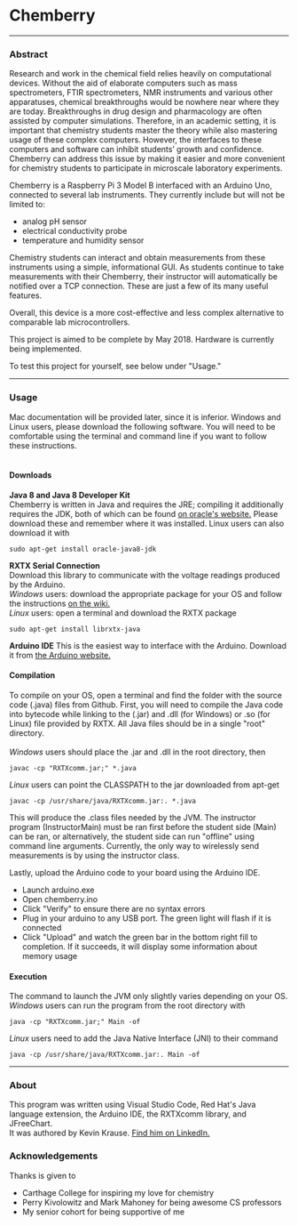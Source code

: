 # Chemberry

<hr>

<h3>Abstract</h3>
Research and work in the chemical field relies heavily on computational devices. Without the aid of elaborate computers such as mass spectrometers, FTIR spectrometers, NMR instruments and various other apparatuses, chemical breakthroughs would be nowhere near where they are today. Breakthroughs in drug design and pharmacology are often assisted by computer simulations. Therefore, in an academic setting, it is important that chemistry students master the theory while also mastering usage of these complex computers. However, the interfaces to these computers and software can inhibit students’ growth and confidence. Chemberry can address this issue by making it easier and more convenient for chemistry students to participate in microscale laboratory experiments.

Chemberry is a Raspberry Pi 3 Model B interfaced with an Arduino Uno, connected to several lab instruments. They currently include but will not be limited to:

 * analog pH sensor
 * electrical conductivity probe
 * temperature and humidity sensor

Chemistry students can interact and obtain measurements from these instruments using a simple, informational GUI. As students continue to take measurements with their Chemberry, their instructor will automatically be notified over a TCP connection. These are just a few of its many useful features.

Overall, this device is a more cost-effective and less complex alternative to comparable lab microcontrollers.

This project is aimed to be complete by May 2018. Hardware is currently being implemented.

To test this project for yourself, see below under "Usage."
<hr>

<h3>Usage</h3>
Mac documentation will be provided later, since it is inferior. Windows and Linux users, please download the following software. You will need to be comfortable using the terminal and command line if you want to follow these instructions.<br><br>
<h4>Downloads</h4>
<b>Java 8 and Java 8 Developer Kit</b><br>
Chemberry is written in Java and requires the JRE; compiling it additionally requires the JDK, both of which can be found <a href = "http://www.oracle.com/technetwork/java/javase/downloads/index.html">on oracle's website.</a> Please download these and remember where it was installed. Linux users can also download it with

```
sudo apt-get install oracle-java8-jdk
```
<b>RXTX Serial Connection</b><br>
Download this library to communicate with the voltage readings produced by the Arduino. <br>
<i>Windows</i> users: download the appropriate package for your OS and follow the instructions <a href = "http://rxtx.qbang.org/wiki/index.php/Download">on the wiki.</a> <br>
<i>Linux</i> users: open a terminal and download the RXTX package

```
sudo apt-get install librxtx-java
```
<b>Arduino IDE</b>
This is the easiest way to interface with the Arduino. Download it from <a href = "http://rxtx.qbang.org/wiki/index.php/Download">the Arduino website.</a> 
<h4>Compilation</h4>
To compile on your OS, open a terminal and find the folder with the source code (.java) files from Github. First, you will need to compile the Java code into bytecode while linking to the (.jar) and .dll (for Windows) or .so (for Linux) file provided by RXTX. All Java files should be in a single "root" directory.<br><br>
<i>Windows</i> users should place the .jar and .dll in the root directory, then

```
javac -cp "RXTXcomm.jar;" *.java
```
<i>Linux</i> users can point the CLASSPATH to the jar downloaded from apt-get
```
javac -cp /usr/share/java/RXTXcomm.jar:. *.java
```

This will produce the .class files needed by the JVM. The instructor program (InstructorMain) must be ran first before the student side (Main) can be ran, or alternatively, the student side can run "offline" using command line arguments. Currently, the only way to wirelessly send measurements is by using the instructor class.

Lastly, upload the Arduino code to your board using the Arduino IDE.
<ul>
<li>Launch arduino.exe</li>
<li>Open chemberry.ino
<li>Click "Verify" to ensure there are no syntax errors
<li>Plug in your arduino to any USB port. The green light will flash if it is connected</li>
<li>Click "Upload" and watch the green bar in the bottom right fill to completion. If it succeeds, it will display some information about memory usage
</ul>
<h4>Execution</h4>
The command to launch the JVM only slightly varies depending on your OS.<br>
<i>Windows</i> users can run the program from the root directory with

```
java -cp "RXTXcomm.jar;" Main -of
```

<i>Linux</i> users need to add the Java Native Interface (JNI) to their command
```
java -cp /usr/share/java/RXTXcomm.jar:. Main -of
```

<hr>

<h3>About</h3>

This program was written using Visual Studio Code, Red Hat's Java language extension, the Arduino IDE, the RXTXcomm library, and JFreeChart.<br> It was authored by Kevin Krause. <a href = "https://www.linkedin.com/in/kevin-krause-131664105/"> Find him on LinkedIn.</a>

<h3>Acknowledgements</h3>

Thanks is given to

 * Carthage College for inspiring my love for chemistry
 * Perry Kivolowitz and Mark Mahoney for being awesome CS professors
 * My senior cohort for being supportive of me